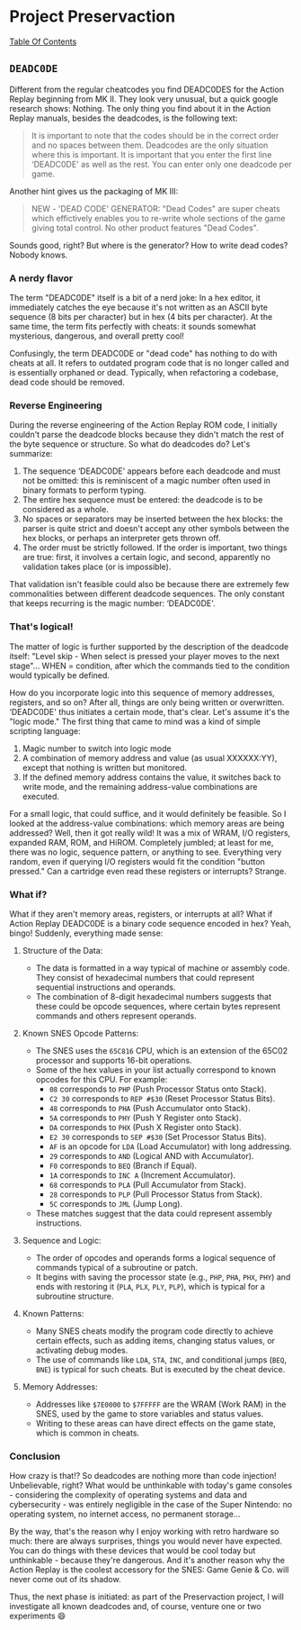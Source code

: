 # Project Preservaction

[Table Of Contents](preservaction-ui-toc.md)

## `DEADC0DE`

Different from the regular cheatcodes you find DEADC0DES for the Action Replay beginning from MK II. They look very unusual, but a quick google research shows: Nothing. The only thing you find about it in the Action Replay manuals, besides the deadcodes, is the following text:

> It is important to note that the codes should be in the correct order and no spaces between them. Deadcodes are the only situation where this is important. It is important that you enter the first line ‘DEADC0DE' as well as the rest. You can enter only one deadcode per game.

Another hint gives us the packaging of MK III:

> NEW - 'DEAD CODE' GENERATOR: "Dead Codes" are super cheats which effictively enables you to re-write whole sections of the game giving total control. No other product features "Dead Codes".

Sounds good, right? But where is the generator? How to write dead codes? Nobody knows.

### A nerdy flavor

The term "DEADC0DE" itself is a bit of a nerd joke: In a hex editor, it immediately catches the eye because it's not written as an ASCII byte sequence (8 bits per character) but in hex (4 bits per character). At the same time, the term fits perfectly with cheats: it sounds somewhat mysterious, dangerous, and overall pretty cool!

Confusingly, the term DEADC0DE or "dead code" has nothing to do with cheats at all. It refers to outdated program code that is no longer called and is essentially orphaned or dead. Typically, when refactoring a codebase, dead code should be removed.

### Reverse Engineering

During the reverse engineering of the Action Replay ROM code, I initially couldn't parse the deadcode blocks because they didn't match the rest of the byte sequence or structure. So what do deadcodes do? Let's summarize:

1. The sequence ‘DEADC0DE' appears before each deadcode and must not be omitted: this is reminiscent of a magic number often used in binary formats to perform typing.
2. The entire hex sequence must be entered: the deadcode is to be considered as a whole.
3. No spaces or separators may be inserted between the hex blocks: the parser is quite strict and doesn't accept any other symbols between the hex blocks, or perhaps an interpreter gets thrown off.
4. The order must be strictly followed. If the order is important, two things are true: first, it involves a certain logic, and second, apparently no validation takes place (or is impossible).

That validation isn't feasible could also be because there are extremely few commonalities between different deadcode sequences. The only constant that keeps recurring is the magic number: ‘DEADC0DE'.

### That's logical!

The matter of logic is further supported by the description of the deadcode itself: "Level skip - When select is pressed your player moves to the next stage"... WHEN = condition, after which the commands tied to the condition would typically be defined.

How do you incorporate logic into this sequence of memory addresses, registers, and so on? After all, things are only being written or overwritten. ‘DEADC0DE' thus initiates a certain mode, that's clear. Let's assume it's the "logic mode." The first thing that came to mind was a kind of simple scripting language:

1. Magic number to switch into logic mode
2. A combination of memory address and value (as usual XXXXXX:YY), except that nothing is written but monitored.
3. If the defined memory address contains the value, it switches back to write mode, and the remaining address-value combinations are executed.

For a small logic, that could suffice, and it would definitely be feasible. So I looked at the address-value combinations: which memory areas are being addressed? Well, then it got really wild! It was a mix of WRAM, I/O registers, expanded RAM, ROM, and HiROM. Completely jumbled; at least for me, there was no logic, sequence pattern, or anything to see. Everything very random, even if querying I/O registers would fit the condition "button pressed." Can a cartridge even read these registers or interrupts? Strange.

### What if?

What if they aren't memory areas, registers, or interrupts at all? What if Action Replay DEADC0DE is a binary code sequence encoded in hex? Yeah, bingo! Suddenly, everything made sense:

1. Structure of the Data:
   - The data is formatted in a way typical of machine or assembly code. They consist of hexadecimal numbers that could represent sequential instructions and operands.
   - The combination of 8-digit hexadecimal numbers suggests that these could be opcode sequences, where certain bytes represent commands and others represent operands.

2. Known SNES Opcode Patterns:
   - The SNES uses the `65C816` CPU, which is an extension of the 65C02 processor and supports 16-bit operations.
   - Some of the hex values in your list actually correspond to known opcodes for this CPU. For example:
     - `08` corresponds to `PHP` (Push Processor Status onto Stack).
     - `C2 30` corresponds to `REP #$30` (Reset Processor Status Bits).
     - `48` corresponds to `PHA` (Push Accumulator onto Stack).
     - `5A` corresponds to `PHY` (Push Y Register onto Stack).
     - `DA` corresponds to `PHX` (Push X Register onto Stack).
     - `E2 30` corresponds to `SEP #$30` (Set Processor Status Bits).
     - `AF` is an opcode for `LDA` (Load Accumulator) with long addressing.
     - `29` corresponds to `AND` (Logical AND with Accumulator).
     - `F0` corresponds to `BEQ` (Branch if Equal).
     - `1A` corresponds to `INC A` (Increment Accumulator).
     - `68` corresponds to `PLA` (Pull Accumulator from Stack).
     - `28` corresponds to `PLP` (Pull Processor Status from Stack).
     - `5C` corresponds to `JML` (Jump Long).
   - These matches suggest that the data could represent assembly instructions.

3. Sequence and Logic:
   - The order of opcodes and operands forms a logical sequence of commands typical of a subroutine or patch.
   - It begins with saving the processor state (e.g., `PHP`, `PHA`, `PHX`, `PHY`) and ends with restoring it (`PLA`, `PLX`, `PLY`, `PLP`), which is typical for a subroutine structure.

4. Known Patterns:
   - Many SNES cheats modify the program code directly to achieve certain effects, such as adding items, changing status values, or activating debug modes.
   - The use of commands like `LDA`, `STA`, `INC`, and conditional jumps (`BEQ`, `BNE`) is typical for such cheats. But is executed by the cheat device.

5. Memory Addresses:
   - Addresses like `$7E0000` to `$7FFFFF` are the WRAM (Work RAM) in the SNES, used by the game to store variables and status values.
   - Writing to these areas can have direct effects on the game state, which is common in cheats.

### Conclusion

How crazy is that!? So deadcodes are nothing more than code injection! Unbelievable, right? What would be unthinkable with today's game consoles - considering the complexity of operating systems and data and cybersecurity - was entirely negligible in the case of the Super Nintendo: no operating system, no internet access, no permanent storage...

By the way, that's the reason why I enjoy working with retro hardware so much: there are always surprises, things you would never have expected. You can do things with these devices that would be cool today but unthinkable - because they're dangerous. And it's another reason why the Action Replay is the coolest accessory for the SNES: Game Genie & Co. will never come out of its shadow.

Thus, the next phase is initiated: as part of the Preservaction project, I will investigate all known deadcodes and, of course, venture one or two experiments :smile: